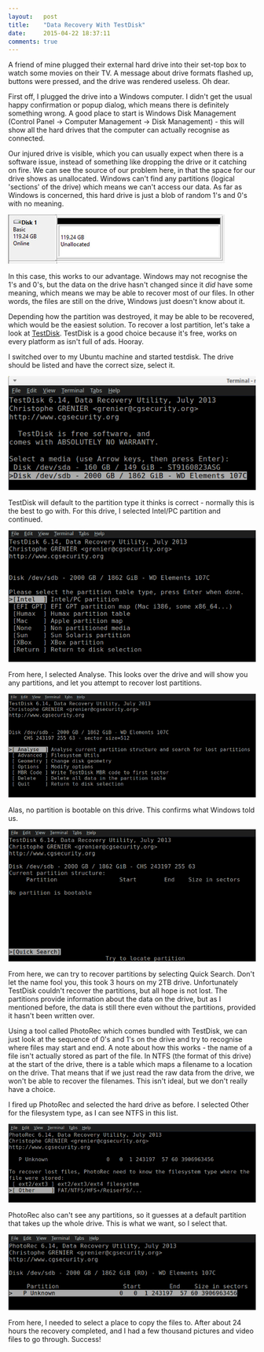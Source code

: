 ```yaml
---
layout:   post
title:    "Data Recovery With TestDisk"
date:     2015-04-22 18:37:11
comments: true
---
```

A friend of mine plugged their external hard drive into their set-top box to watch some movies on their TV. A message about drive formats flashed up, buttons were pressed, and the drive was rendered useless. Oh dear.

First off, I plugged the drive into a Windows computer. I didn't get the usual happy confirmation or popup dialog, which means there is definitely something wrong. A good place to start is Windows Disk Management (Control Panel -> Computer Management -> Disk Management) - this will show all the hard drives that the computer can actually recognise as connected.

Our injured drive is visible, which you can usually expect when there is a software issue, instead of something like dropping the drive or it catching on fire. We can see the source of our problem here, in that the space for our drive shows as unallocated. Windows can't find any partitions (logical 'sections' of the drive) which means we can't access our data. As far as Windows is concerned, this hard drive is just a blob of random 1's and 0's with no meaning.

![Windows Disk Manager - No partition](/images/disk_manager_unallocated.png)

In this case, this works to our advantage. Windows may not recognise the 1's and 0's, but the data on the drive hasn't changed since it *did* have some meaning, which means we may be able to recover most of our files. In other words, the files are still on the drive, Windows just doesn't know about it.

Depending how the partition was destroyed, it may be able to be recovered, which would be the easiest solution. To recover a lost partition, let's take a look at [TestDisk][testdisk]. TestDisk is a good choice because it's free, works on every platform as isn't full of ads. Hooray.

I switched over to my Ubuntu machine and started testdisk. The drive should be listed and have the correct size, select it.

![TestDisk - Drive Selection Screen](/images/testdisk_drive_selection.png)

TestDisk will default to the partition type it thinks is correct - normally this is the best to go with. For this drive, I selected Intel/PC partition and continued.

![TestDisk - Select Partition Type](/images/testdisk_partition_type.png)

From here, I selected Analyse. This looks over the drive and will show you any partitions, and let you attempt to recover lost partitions.

![TestDisk - Task Selection Screen](/images/testdisk_task_selection.png)

Alas, no partition is bootable on this drive. This confirms what Windows told us. 

![TestDisk - No Partition is bootable](/images/testdisk_no_partition.png)

From here, we can try to recover partitions by selecting Quick Search. Don't let the name fool you, this took 3 hours on my 2TB drive. Unfortunately TestDisk couldn't recover the partitions, but all hope is not lost. The partitions provide information about the data on the drive, but as I mentioned before, the data is still there even without the partitions, provided it hasn't been written over.

Using a tool called PhotoRec which comes bundled with TestDisk, we can just look at the sequence of 0's and 1's on the drive and try to recognise where files may start and end. A note about how this works - the name of a file isn't actually stored as part of the file. In NTFS (the format of this drive) at the start of the drive, there is a table which maps a filename to a location on the drive. That means that if we just read the raw data from the drive, we won't be able to recover the filenames. This isn't ideal, but we don't really have a choice.

I fired up PhotoRec and selected the hard drive as before. I selected Other for the filesystem type, as I can see NTFS in this list.

![PhotoRec - Filesystem type selection](/images/photorec_filesystem_type.png)

PhotoRec also can't see any partitions, so it guesses at a default partition that takes up the whole drive. This is what we want, so I select that.

![PhotoRec - Partition Selection](/images/photorec_partition_select.png)

From here, I needed to select a place to copy the files to. After about 24 hours the recovery completed, and I had a few thousand pictures and video files to go through. Success!

[testdisk]: http://www.cgsecurity.org/wiki/TestDisk